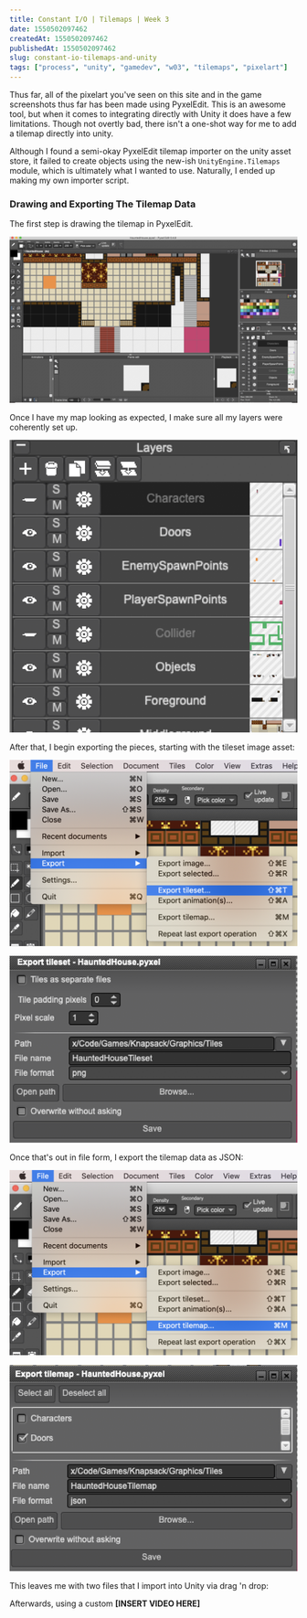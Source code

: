 ```yaml
---
title: Constant I/O | Tilemaps | Week 3
date: 1550502097462
createdAt: 1550502097462
publishedAt: 1550502097462
slug: constant-io-tilemaps-and-unity
tags: ["process", "unity", "gamedev", "w03", "tilemaps", "pixelart"]
---
```


Thus far, all of the pixelart you've seen on this site and in the game screenshots thus far has been made using PyxelEdit. This is an awesome tool, but when it comes to integrating directly with Unity it does have a few limitations. Though not overtly bad, there isn't a one-shot way for me to add a tilemap directly into unity.

Although I found a semi-okay PyxelEdit tilemap importer on the unity asset store, it failed to create objects using the new-ish `UnityEngine.Tilemaps` module, which is ultimately what I wanted to use. Naturally, I ended up making my own importer script.

### Drawing and Exporting The Tilemap Data

The first step is drawing the tilemap in PyxelEdit.

![](./pyxeledit1.png)

Once I have my map looking as expected, I make sure all my layers were coherently set up.

![](./pyxeledit2.png)

After that, I begin exporting the pieces, starting with the tileset image asset:

![](./pyxeledit3.png)

![](./pyxeledit3-1.png)

Once that's out in file form, I export the tilemap data as JSON:

![](./pyxeledit4.png)

![](./pyxeledit4-1.png)

This leaves me with two files that I import into Unity via drag 'n drop:

Afterwards, using a custom
**[INSERT VIDEO HERE]**
